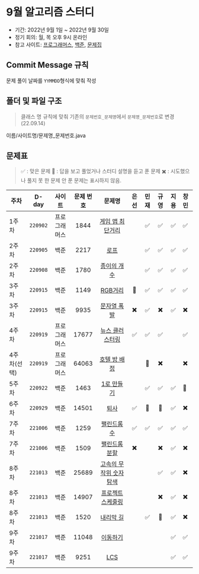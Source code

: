 # 9월 알고리즘 스터디

- 기간: 2022년 9월 1일 ~ 2022년 9월 30일
- 정기 회의: 월, 목 오후 9시 온라인
- 참고 사이트: [프로그래머스](https://programmers.co.kr/learn/challenges),
  [백준](https://www.acmicpc.net/),
  [문제집](https://github.com/encrypted-def/basic-algo-lecture)

## Commit Message 규칙

문제 풀이 날짜를 `YYMMDD`형식에 맞춰 작성

## 폴더 및 파일 구조

> 클래스 명 규칙에 맞춰 기존의 `문제번호_문제명`에서 `문제명_문제번호`로 변경 (22.09.14)

이름/사이트명/문제명\_문제번호.java

## 문제표

> :white_check_mark: : 맞은 문제
> :small_red_triangle: : 답을 보고 풀었거나 스터디 설명을 듣고 푼 문제
> :heavy_multiplication_x: : 시도했으나 풀지 못 한 문제
> 안 푼 문제는 표시하지 않음.

| 주차        |  D-day   |    사이트    | 문제 번호 |                                       문제명                                       |           은선           |         민재         |           규영           |        지용        | 창민                     |
| ----------- | :------: | :----------: | :-------: | :--------------------------------------------------------------------------------: | :----------------------: | :------------------: | :----------------------: | :----------------: | :----------------------- |
| 1주차       | `220902` | 프로그래머스 |   1844    | [게임 맵 최단거리](https://school.programmers.co.kr/learn/courses/30/lessons/1844) |                          |  :white_check_mark:  |    :white_check_mark:    | :white_check_mark: | :white_check_mark:       |
| 2주차       | `220905` |     백준     |   2217    |                    [로프](https://www.acmicpc.net/problem/2217)                    |                          |  :white_check_mark:  |    :white_check_mark:    | :white_check_mark: | :white_check_mark:       |
| 2주차       | `220908` |     백준     |   1780    |                [종이의 개수](https://www.acmicpc.net/problem/1780)                 |                          |  :white_check_mark:  |    :white_check_mark:    | :white_check_mark: | :white_check_mark:       |
| 3주차       | `220915` |     백준     |   1149    |                  [RGB거리](https://www.acmicpc.net/problem/1149)                   |   :small_red_triangle:   |  :white_check_mark:  |    :white_check_mark:    | :white_check_mark: | :white_check_mark:       |
| 3주차       | `220915` |     백준     |   9935    |                [문자열 폭발](https://www.acmicpc.net/problem/9935)                 | :heavy_multiplication_x: |  :white_check_mark:  | :heavy_multiplication_x: | :white_check_mark: | :heavy_multiplication_x: |
| 4주차       | `220919` | 프로그래머스 |   17677   | [뉴스 클러스터링](https://school.programmers.co.kr/learn/courses/30/lessons/17677) |    :white_check_mark:    |  :white_check_mark:  |    :white_check_mark:    |                    | :white_check_mark:       |
| 4주차(선택) | `220919` | 프로그래머스 |   64063   |  [호텔 방 배정](https://school.programmers.co.kr/learn/courses/30/lessons/64063)   |                          | :small_red_triangle: | :heavy_multiplication_x: |                    | :heavy_multiplication_x: |
| 5주차       | `220922` |     백준     |   1463    |                 [1로 만들기](https://www.acmicpc.net/problem/1463)                 |       <!--은선-->        |  :white_check_mark:  |    :white_check_mark:    | :white_check_mark: | :small_red_triangle:     |
| 6주차       | `220929` |     백준     |   14501   |                   [퇴사](https://www.acmicpc.net/problem/14501)                    |    :white_check_mark:    | :small_red_triangle: |   :small_red_triangle:   | :white_check_mark: | :heavy_multiplication_x: |
| 7주차       | `221006` |     백준     |   1259    |                 [팰린드롬수](https://www.acmicpc.net/problem/1259)                 |    :white_check_mark:    |     :white_check_mark:      |    :white_check_mark:    | :white_check_mark: | :white_check_mark:       |
| 7주차       | `221006` |     백준     |   1509    |               [팰린드롬 분할](https://www.acmicpc.net/problem/1509)                |   :heavy_multiplication_x:   |     <!--민재-->      |      :heavy_multiplication_x:        | :white_check_mark: | :heavy_multiplication_x: |
| 8주차       | `221013` | 백준 | 25689 | [고속의 무작위 숫자 탐색](https://www.acmicpc.net/problem/25689) | <!--은선--> | <!--민재--> | :white_check_mark: | :white_check_mark: | :heavy_multiplication_x: |
| 8주차       | `221013` | 백준 | 14907 | [프로젝트 스케줄링](https://www.acmicpc.net/problem/14907) | <!--은선--> | <!--민재--> | :heavy_multiplication_x: | :white_check_mark: | :heavy_multiplication_x: |
| 8주차       | `221013` | 백준 | 1520 | [내리막 길](https://www.acmicpc.net/problem/1520) | <!--은선--> | :white_check_mark: | :small_red_triangle: | :white_check_mark: | :heavy_multiplication_x: |
| 9주차       | `221017` | 백준 | 11048 | [이동하기](https://www.acmicpc.net/problem/11048) | <!--은선--> | <!--민재--> | <!--규영--> | :white_check_mark: | :white_check_mark: |
| 9주차       | `221017` | 백준 | 9251 | [LCS](https://www.acmicpc.net/problem/9251) | <!--은선--> | <!--민재--> | <!--규영--> | :white_check_mark: | :white_check_mark: |
